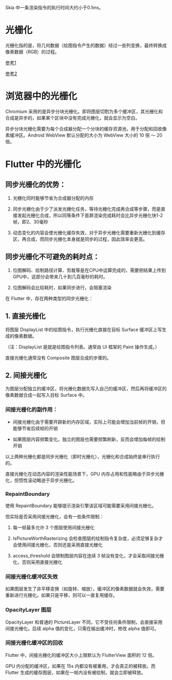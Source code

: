 Skia 中一条渲染指令的执行时间大约小于0.1ms。

# 光栅化

光栅化指的是，将几何数据（绘图指令产生的数据）经过一些列变换，最终转换成像素数据（RGB）的过程。

[参考1](https://zhuanlan.zhihu.com/p/78758247)

[参考2](https://zhuanlan.zhihu.com/p/81974121)

# 浏览器中的光栅化

Chromium 采用的是异步分块光栅化。即将图层切割为多个缓冲区，其光栅化和合成是异步的，如果某个区块中没有完成光栅化，就会显示为空白。

异步分块光栅化需要为每个合成器分配一个分块的缓存资源池，用于分配和回收像素缓冲区。Android WebView 默认分配的大小为 WebView 大小的 10 倍 ～ 20 倍。


# Flutter 中的光栅化

## 同步光栅化的优势：

1. 光栅化同时能够节省为合成器分配的内存

2. 同步光栅化由于少了派发光栅化任务，等待光栅化完成再合成等步骤，而是直接发起光栅化合成，所以同等条件下首屏渲染完成耗时会比异步光栅化快1-2帧，即2、30毫秒

3. 动态变化的内容会使光栅化缓存失效，对于异步光栅化需要重新光栅化到缓存区，再合成，而同步光栅化本身就是同步的过程，因此效率会更高。

## 同步光栅化不可避免的耗时点：

1. 位图解码、绘制路径计算、剪裁等是在CPU中运算完成的，需要把结果上传到GPU中，这部分会带来几十到几百毫秒的耗时。

2. 位图解码会比较耗时，如果同步进行，会阻塞渲染

在 Flutter 中，存在两种类型的同步光栅化：

## 1. 直接光栅化

将图层 DisplayList 中的绘图指令，执行光栅化直接在目标 Surface 缓冲区上写生成的像素数据。

（注：DisplayList 是就是绘图指令列表。通常由 UI 框架的 Paint 操作生成。）

直接光栅化通常没有 Composite 图层合成的步骤的。





## 2. 间接光栅化

为图层分配独立的缓冲区，将光栅化数据先写入自己的缓冲区，然后再将缓冲区的像素数据合成一起写入目标 Surface 中。

### 间接光栅化的副作用：

- 间接光栅化由于需要开辟新的内存区域，实际上可能会增加当前帧的开销，但能够节省后续帧的开销

- 如果图层内容频繁变化，独立的图层也需要频繁刷新，反而会增加每帧的绘制开销

以上两种光栅化都是同步光栅化（即时光栅化），光栅化和合成始终是串行执行的。

直接光栅化在动态内容的渲染性能场景下，GPU 内存占用和性能略由于异步光栅化，但惯性滚动略逊于异步光栅化。

### RepaintBoundary

使用 RepaintBoundary 能够提示渲染引擎该区域可能需要采用间接光栅化。

但实际是否采用间接光栅化，会有一些条件限制：

1. 每一帧最多允许 3 个图层使用间接光栅化

2. IsPictureWorthRasterizing 会检查图层的绘制指令复杂度，必须足够复杂才会使用间接光栅化，否则还是采用直接光栅化

3. access_threshold 会限制图层内容在连续 3 帧没有变化，才会采取间接光栅化，否则采用直接光栅化

### 间接光栅化缓冲区失效

如果图层发生了非平移变换（如旋转、缩放），缓冲区的像素数据就会失效，需要重新进行光栅化。如果只是平移，则可以一直复用缓存。

### OpacityLayer 图层

OpacityLayer 和普通的 PictureLayer 不同，它不受任何条件限制，会直接采用间接光栅化。后续 alpha 值的变化，只需在输出缓冲时，修改 alpha 值即可。

### 间接光栅化缓冲区的回收

Flutter 中，间接光栅化的缓冲区大小上限默认为 FlutterView 面积的 12 倍。

GPU 内分配的缓冲区，如果在 15s 内都没有被重用，才会真正的被释放。而 Flutter 生成的缓存图层，如果在一帧内没有被绘制，就会立即被释放。




